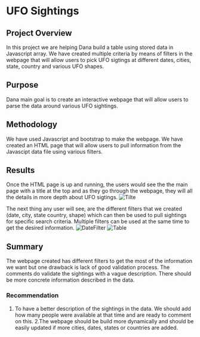 # UFO Sightings

## Project Overview 
In this project we are helping Dana build a table using stored data in Javascript array. We have created multiple criteria by means of filters in the webpage that will allow users to pick UFO sigtings at different dates, cities, state, country and various UFO shapes. 

## Purpose
Dana main goal is to create an interactive webpage that will allow users to parse the data around various UFO sightings. 

## Methodology
We have used Javascript and bootstrap to make the webpage. We have created an HTML page that will allow users to pull information from the Javascipt data file using various filters.

## Results
Once the HTML page is up and running, the users would see the the main page with a title at the top and as they go through the webpage, they will all the details in more depth about UFO sigtings. 
![Tilte](https://user-images.githubusercontent.com/76858662/111085749-0fad5500-84ef-11eb-9e3a-749c239b2bdb.PNG)

The next thing any user will see, are the different filters that we created (date, city, state country, shape) which can then be used to pull sightings for specific search criteria. Multiple filters can be used at the same time to get the desired information.
![DateFilter](https://user-images.githubusercontent.com/76858662/111085764-205dcb00-84ef-11eb-83f0-562e57544a7d.PNG)
![Table](https://user-images.githubusercontent.com/76858662/111085768-2358bb80-84ef-11eb-929b-b50baac4c838.PNG)

## Summary
The webpage created has different filters to get the most of the information we want but one drawback is lack of good validation process. The comments do validate the sightings with a vague description. There should be more concrete information described in the data.
### Recommendation
1. To have a better description of the sightings in the data. We should add how many people were available at that time and are ready to comment on this.
2.The webpage should be build more dynamically and should be easily updated if more cities, dates, states or countries are added.





